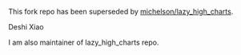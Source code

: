 This fork repo has been superseded by [michelson/lazy_high_charts](https://github.com/michelson/lazy_high_charts).

Deshi Xiao

I am also maintainer of lazy_high_charts repo.
